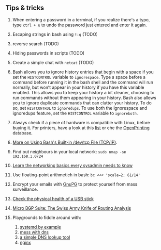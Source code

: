 ## Tips & tricks

1. When entering a password in a terminal, if you realize there's a typo, type `ctrl + u` to undo the password just entered and enter it again.

2. Escaping strings in bash using `!:q` (TODO)

3. reverse search (TODO)

4. Hiding passwords in scripts (TODO)

5. Create a simple chat with `netcat` (TODO)

6. Bash allows you to ignore history entries that begin with a space if you set the `HISTCONTROL` variable to `ignorespace`. Type a space before a command before running it in the bash shell and the command will run normally, but won’t appear in your history if you have this variable enabled. This allows you to keep your history a bit cleaner, choosing to run commands without them appearing in your history. Bash also allows you to ignore duplicate commands that can clutter your history. To do so, set `HISTCONTROL` to `ignoredups`. To use both the ignorespace and ignoredups feature, set the `HISTCONTROL` variable to `ignoreboth`.

7. Always check if a piece of hardware is compatible with Linux, before buying it. For printers, have a look at this [list](https://haydenjames.io/finding-linux-compatible-printers/) or che the [OpenPrinting](https://www.openprinting.org/printers/) database.

8. [More on Using Bash's Built-in /dev/tcp File (TCP/IP)](https://www.linuxjournal.com/content/more-using-bashs-built-devtcp-file-tcpip).

9. Find out neighbours in your local network: `sudo nmap -sn 192.168.1.0/24`

10. [Learn the networking basics every sysadmin needs to know](https://www.redhat.com/sysadmin/sysadmin-essentials-networking-basics)

11. Use floating-point arithmetich in bash: `bc <<< 'scale=2; 61/14'`

12. Encrypt your emails with [GnuPG](https://emailselfdefense.fsf.org/en/) to protect yourself from mass surveillance.

13. [Check the physical health of a USB stick](https://www.cyberciti.biz/faq/linux-check-the-physical-health-of-a-usb-stick-flash-drive/)

14. [Micro BGP Suite: The Swiss Army Knife of Routing Analysis](https://labs.ripe.net/author/lorenzo_cogotti/micro-bgp-suite-the-swiss-army-knife-of-routing-analysis/)

15. Playgrounds to fiddle around with:
    1.  [systemd by example](https://systemd-by-example.com/)
    2.  [mess with dns](https://messwithdns.net/)
    3.  [a simple DNS lookup tool](https://dns-lookup.jvns.ca/)
    4.  [nginx](https://nginx-playground.wizardzines.com/)
